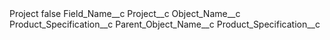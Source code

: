 <?xml version="1.0" encoding="UTF-8"?>
<CustomMetadata xmlns="http://soap.sforce.com/2006/04/metadata" xmlns:xsi="http://www.w3.org/2001/XMLSchema-instance" xmlns:xsd="http://www.w3.org/2001/XMLSchema">
    <label>Project</label>
    <protected>false</protected>
    <values>
        <field>Field_Name__c</field>
        <value xsi:type="xsd:string">Project__c</value>
    </values>
    <values>
        <field>Object_Name__c</field>
        <value xsi:type="xsd:string">Product_Specification__c</value>
    </values>
    <values>
        <field>Parent_Object_Name__c</field>
        <value xsi:type="xsd:string">Product_Specification__c</value>
    </values>
</CustomMetadata>
